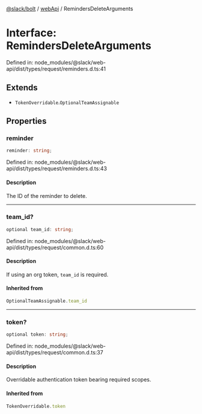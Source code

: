 [@slack/bolt](../../../../index.md) / [webApi](../index.md) / RemindersDeleteArguments

# Interface: RemindersDeleteArguments

Defined in: node\_modules/@slack/web-api/dist/types/request/reminders.d.ts:41

## Extends

- `TokenOverridable`.`OptionalTeamAssignable`

## Properties

### reminder

```ts
reminder: string;
```

Defined in: node\_modules/@slack/web-api/dist/types/request/reminders.d.ts:43

#### Description

The ID of the reminder to delete.

***

### team\_id?

```ts
optional team_id: string;
```

Defined in: node\_modules/@slack/web-api/dist/types/request/common.d.ts:60

#### Description

If using an org token, `team_id` is required.

#### Inherited from

```ts
OptionalTeamAssignable.team_id
```

***

### token?

```ts
optional token: string;
```

Defined in: node\_modules/@slack/web-api/dist/types/request/common.d.ts:37

#### Description

Overridable authentication token bearing required scopes.

#### Inherited from

```ts
TokenOverridable.token
```
